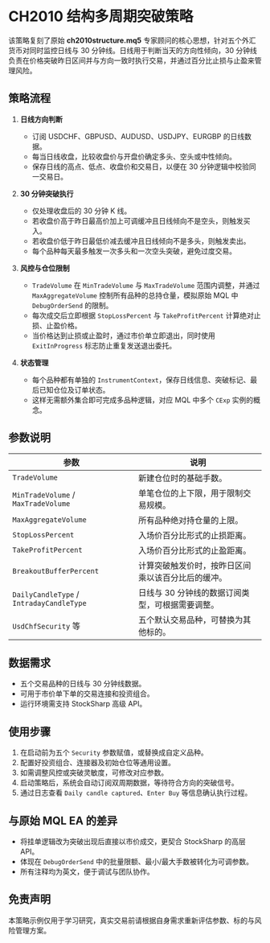 # CH2010 结构多周期突破策略

该策略复刻了原始 **ch2010structure.mq5** 专家顾问的核心思想，针对五个外汇货币对同时监控日线与 30 分钟线。日线用于判断当天的方向性倾向，30 分钟线负责在价格突破昨日区间并与方向一致时执行交易，并通过百分比止损与止盈来管理风险。

## 策略流程

1. **日线方向判断**  
   - 订阅 USDCHF、GBPUSD、AUDUSD、USDJPY、EURGBP 的日线数据。  
   - 每当日线收盘，比较收盘价与开盘价确定多头、空头或中性倾向。  
   - 保存日线的高点、低点、收盘价和交易日，以便在 30 分钟逻辑中校验同一交易日。

2. **30 分钟突破执行**  
   - 仅处理收盘后的 30 分钟 K 线。  
   - 若收盘价高于昨日最高价加上可调缓冲且日线倾向不是空头，则触发买入。  
   - 若收盘价低于昨日最低价减去缓冲且日线倾向不是多头，则触发卖出。  
   - 每个品种每天最多触发一次多头和一次空头突破，避免过度交易。

3. **风控与仓位限制**  
   - `TradeVolume` 在 `MinTradeVolume` 与 `MaxTradeVolume` 范围内调整，并通过 `MaxAggregateVolume` 控制所有品种的总持仓量，模拟原始 MQL 中 `DebugOrderSend` 的限制。  
   - 每次成交后立即根据 `StopLossPercent` 与 `TakeProfitPercent` 计算绝对止损、止盈价格。  
   - 当价格达到止损或止盈时，通过市价单立即退出，同时使用 `ExitInProgress` 标志防止重复发送退出委托。

4. **状态管理**  
   - 每个品种都有单独的 `InstrumentContext`，保存日线信息、突破标记、最后已知仓位及订单状态。  
   - 这样无需额外集合即可完成多品种逻辑，对应 MQL 中多个 `CExp` 实例的概念。

## 参数说明

| 参数 | 说明 |
| --- | --- |
| `TradeVolume` | 新建仓位时的基础手数。 |
| `MinTradeVolume` / `MaxTradeVolume` | 单笔仓位的上下限，用于限制交易规模。 |
| `MaxAggregateVolume` | 所有品种绝对持仓量的上限。 |
| `StopLossPercent` | 入场价百分比形式的止损距离。 |
| `TakeProfitPercent` | 入场价百分比形式的止盈距离。 |
| `BreakoutBufferPercent` | 计算突破触发价时，按昨日区间乘以该百分比后的缓冲。 |
| `DailyCandleType` / `IntradayCandleType` | 日线与 30 分钟线的数据订阅类型，可根据需要调整。 |
| `UsdChfSecurity` 等 | 五个默认交易品种，可替换为其他标的。 |

## 数据需求

- 五个交易品种的日线与 30 分钟线数据。  
- 可用于市价单下单的交易连接和投资组合。  
- 运行环境需支持 StockSharp 高级 API。

## 使用步骤

1. 在启动前为五个 `Security` 参数赋值，或替换成自定义品种。  
2. 配置好投资组合、连接器及初始仓位等通用设置。  
3. 如需调整风控或突破灵敏度，可修改对应参数。  
4. 启动策略后，系统会自动订阅双周期数据，等待符合方向的突破信号。  
5. 通过日志查看 `Daily candle captured`、`Enter Buy` 等信息确认执行过程。

## 与原始 MQL EA 的差异

- 将挂单逻辑改为突破出现后直接以市价成交，更契合 StockSharp 的高层 API。  
- 体现在 `DebugOrderSend` 中的批量限额、最小/最大手数被转化为可调参数。  
- 所有注释均为英文，便于调试与团队协作。

## 免责声明

本策略示例仅用于学习研究，真实交易前请根据自身需求重新评估参数、标的与风险管理方案。
